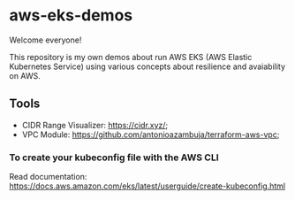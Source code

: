 # aws-eks-demos

Welcome everyone!

This repository is my own demos about run AWS EKS (AWS Elastic Kubernetes Service) using various concepts about resilience and avaiability on AWS.

## Tools

- CIDR Range Visualizer: https://cidr.xyz/;
- VPC Module: https://github.com/antonioazambuja/terraform-aws-vpc;

### To create your kubeconfig file with the AWS CLI

Read documentation: https://docs.aws.amazon.com/eks/latest/userguide/create-kubeconfig.html

